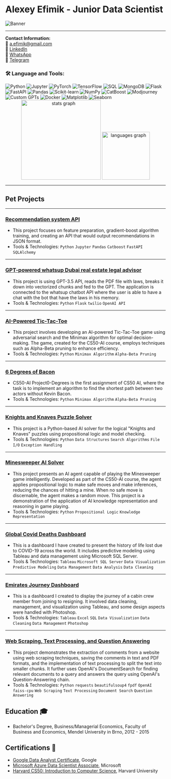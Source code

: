 # Alexey Efimik - Junior Data Scientist

![Banner](https://media.licdn.com/dms/image/C4D16AQHqWLrZo1VHpg/profile-displaybackgroundimage-shrink_200_800/0/1617146149117?e=2147483647&v=beta&t=kbyVuClehGu-ZGcl7C31-zJjP1lf1swKiyuzF3Gc_4U)

---

**Contact Information:**  
📧 [a.efimik@gmail.com](mailto:a.efimik@gmail.com)  
🔗 [LinkedIn](https://www.linkedin.com/in/efimik/)  
📱 [WhatsApp](https://wa.me/971527846185)  
📱 [Telegram](https://t.me/yourtelegramusername)

<h3 align="left">🛠 Language and Tools:</h3>
<div align="left">
  <!-- Python -->
  <img src="https://img.shields.io/badge/Python-3670A0?style=for-the-badge&logo=python&logoColor=ffdd54" alt="Python" />
  <!-- Jupyter -->
  <img src="https://img.shields.io/badge/Jupyter-F37626?style=for-the-badge&logo=Jupyter&logoColor=white" alt="Jupyter" />
  <!-- PyTorch -->
  <img src="URL_for_PyTorch_badge" alt="PyTorch" />
  <!-- TensorFlow -->
  <img src="https://img.shields.io/badge/TensorFlow-FF6F00?style=for-the-badge&logo=TensorFlow&logoColor=white" alt="TensorFlow" />
  <!-- SQL -->
  <img src="URL_for_SQL_badge" alt="SQL" />
  <!-- MongoDB -->
  <img src="URL_for_MongoDB_badge" alt="MongoDB" />
  <!-- Flask -->
  <img src="https://img.shields.io/badge/Flask-000000?style=for-the-badge&logo=flask&logoColor=white" alt="Flask" />
  <!-- FastAPI -->
  <img src="https://img.shields.io/badge/FastAPI-005571?style=for-the-badge&logo=fastapi" alt="FastAPI" />
  <!-- Pandas -->
  <img src="https://img.shields.io/badge/Pandas-150458?style=for-the-badge&logo=pandas&logoColor=white" alt="Pandas" />
  <!-- Scikit-learn -->
  <img src="https://img.shields.io/badge/scikit_learn-F7931E?style=for-the-badge&logo=scikit-learn&logoColor=white" alt="Scikit-learn" />
  <!-- Numpy -->
  <img src="https://img.shields.io/badge/Numpy-013243?style=for-the-badge&logo=numpy&logoColor=white" alt="NumPy" />
  <!-- CatBoost -->
  <img src="URL_for_CatBoost_badge" alt="CatBoost" />
  <!-- Modjourney -->
  <img src="URL_for_Modjourney_badge" alt="Modjourney" />
  <!-- Custom GPTs -->
  <img src="URL_for_Custom_GPTs_badge" alt="Custom GPTs" />
  <!-- Docker -->
  <img src="https://img.shields.io/badge/Docker-2496ED?style=for-the-badge&logo=docker&logoColor=white" alt="Docker" />
  <!-- Matplotlib -->
  <img src="URL_for_Matplotlib_badge" alt="Matplotlib" />
  <!-- Seaborn -->
  <img src="URL_for_Seaborn_badge" alt="Seaborn" />
</div>


<div align="center">
  <img src="https://github-readme-stats.vercel.app/api?username=Alexey3250&hide_title=false&hide_rank=true&show_icons=true&include_all_commits=true&count_private=true&disable_animations=false&theme=radical&locale=en&hide_border=false&order=1" height="250" alt="stats graph"  />
  <img src="https://github-readme-stats.vercel.app/api/top-langs?username=Alexey3250&locale=en&hide_title=false&layout=compact&card_width=320&langs_count=5&theme=radical&hide_border=false&order=2" height="150" alt="languages graph"  />
</div>

---


## Pet Projects

---

### [Recommendation system API](https://github.com/Alexey3250/Recommender_API)
- This project focuses on feature preparation, gradient-boost algorithm training, and creating an API that would output recommendations in JSON format.
- Tools & Technologies: `Python` `Jupyter` `Pandas` `Catboost` `FastAPI` `SQLAlchemy`

---

### [GPT-powered whatsup Dubai real estate legal advisor](https://github.com/Alexey3250/Legal-Advisor)
- This project is using GPT-3.5 API, reads the PDF file with laws, breaks it down into vectorized chunks and fed to the GPT. The application is connected to the whatsup chatbot API where the user is able to have a chat with the bot that have the laws in his memory.
- Tools & Technologies: `Python` `Flask` `twilio` `OpenAI API`

---

### [AI-Powered Tic-Tac-Toe](https://github.com/Alexey3250/ai50-Tic-Tac-Toe)
- This project involves developing an AI-powered Tic-Tac-Toe game using adversarial search and the Minimax algorithm for optimal decision-making. The game, created for the CS50-AI course, employs techniques such as Alpha-Beta pruning to enhance efficiency.
- Tools & Technologies: `Python` `Minimax Algorithm` `Alpha-Beta Pruning`

---

### [6 Degrees of Bacon](https://github.com/Alexey3250/ai50)
- CS50-AI Project0-Degrees is the first assignment of CS50 AI, where the task is to implement an algorithm to find the shortest path between two actors without Kevin Bacon.
- Tools & Technologies: `Python` `Minimax Algorithm` `Alpha-Beta Pruning`

---

### [Knights and Knaves Puzzle Solver](https://github.com/Alexey3250/Knights)
- This project is a Python-based AI solver for the logical "Knights and Knaves" puzzles using propositional logic and model checking.
- Tools & Technologies: `Python` `Data Structures` `Search Algorithms` `File I/O` `Exception Handling`

---

### [Minesweeper AI Solver](https://github.com/Alexey3250/Minesweeper)
- This project presents an AI agent capable of playing the Minesweeper game intelligently. Developed as part of the CS50-AI course, the agent applies propositional logic to make safe moves and make inferences, reducing the chances of hitting a mine. When no safe move is discernable, the agent makes a random move. This project is a demonstration of the application of AI knowledge representation and reasoning in game playing.
- Tools & Technologies: `Python` `Propositional Logic` `Knowledge Representation`

---

### [Global Covid Deaths Dashboard](https://public.tableau.com/app/profile/alexey.efimik/viz/GlobalCovidDeathsDashboard/Dashboard1)
- This is a dashboard I have created to present the history of life lost due to COVID-19 across the world. It includes predictive modeling using Tableau and data management using Microsoft SQL Server.
- Tools & Technologies: `Tableau` `Microsoft SQL Server` `Data Visualization` `Predictive Modeling` `Data Management` `Data Analysis` `Data Cleaning`

---

### [Emirates Journey Dashboard](https://i.imgur.com/FfinEOd.png)
- This is a dashboard I created to display the journey of a cabin crew member from joining to resigning. It involved data cleaning, management, and visualization using Tableau, and some design aspects were handled with Photoshop.
- Tools & Technologies: `Tableau` `Excel` `SQL` `Data Visualization` `Data Cleaning` `Data Management` `Photoshop`

---

### [Web Scraping, Text Processing, and Question Answering](https://github.com/Alexey3250/Bulgarian-Spider)
- This project demonstrates the extraction of comments from a website using web scraping techniques, saving the comments in text and PDF formats, and the implementation of text processing to split the text into smaller chunks. It further uses OpenAI's DocumentSearch for finding relevant documents to a query and answers the query using OpenAI's Question-Answering chain.
- Tools & Technologies: `Python` `requests` `beautifulsoup4` `fpdf` `OpenAI` `faiss-cpu` `Web Scraping` `Text Processing` `Document Search` `Question Answering`

## Education 🎓

- Bachelor's Degree, Business/Managerial Economics, Faculty of Business and Economics, Mendel University in Brno, 2012 - 2015

## Certifications 📜

- [Google Data Analyst Certificate](https://www.coursera.org/account/accomplishments/specialization/certificate/N436HAQBRVZ6), Google
- [Microsoft Azure Data Scientist Associate](https://www.credly.com/badges/a4c3274d-286a-4612-86cd-2024f9615766/linked_in_profile), Microsoft
- [Harvard CS50: Introduction to Computer Science](https://certificates.cs50.io/ee8f7ceb-2ba4-4ec6-8275-8a57f92bcbef.pdf?size=letter), Harvard University


